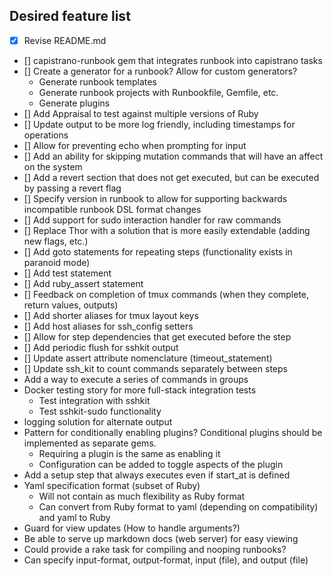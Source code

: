 ## Desired feature list
* [X] Revise README.md
* [] capistrano-runbook gem that integrates runbook into capistrano tasks
* [] Create a generator for a runbook? Allow for custom generators?
  * Generate runbook templates
  * Generate runbook projects with Runbookfile, Gemfile, etc.
  * Generate plugins
* [] Add Appraisal to test against multiple versions of Ruby
* [] Update output to be more log friendly, including timestamps for operations
* [] Allow for preventing echo when prompting for input
* [] Add an ability for skipping mutation commands that will have an affect on the system
* [] Add a revert section that does not get executed, but can be executed by passing a revert flag
* [] Specify version in runbook to allow for supporting backwards incompatible runbook DSL format changes
* [] Add support for sudo interaction handler for raw commands
* [] Replace Thor with a solution that is more easily extendable (adding new flags, etc.)
* [] Add goto statements for repeating steps (functionality exists in paranoid mode)
* [] Add test statement
* [] Add ruby_assert statement
* [] Feedback on completion of tmux commands (when they complete, return values, outputs)
* [] Add shorter aliases for tmux layout keys
* [] Add host aliases for ssh_config setters
* [] Allow for step dependencies that get executed before the step
* [] Add periodic flush for sshkit output
* [] Update assert attribute nomenclature (timeout_statement)
* [] Update ssh_kit to count commands separately between steps
* Add a way to execute a series of commands in groups
* Docker testing story for more full-stack integration tests
  * Test integration with sshkit
  * Test sshkit-sudo functionality
* logging solution for alternate output
* Pattern for conditionally enabling plugins? Conditional plugins should be implemented as separate gems.
  * Requiring a plugin is the same as enabling it
  * Configuration can be added to toggle aspects of the plugin
* Add a setup step that always executes even if start_at is defined
* Yaml specification format (subset of Ruby)
  * Will not contain as much flexibility as Ruby format
  * Can convert from Ruby format to yaml (depending on compatibility) and yaml to Ruby
* Guard for view updates (How to handle arguments?)
* Be able to serve up markdown docs (web server) for easy viewing
* Could provide a rake task for compiling and nooping runbooks?
* Can specify input-format, output-format, input (file), and output (file)
